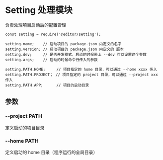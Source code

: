 # Setting 处理模块

负责处理项目启动后的配置管理

```
const setting = require('@editor/setting');

setting.name;    // 启动项目的 package.json 内定义的名字
setting.version; // 启动项目的 package.json 内定义的 版本
setting.dev;     // 是否开发模式，启动的时候带上 --dev 可以设置这个参数
setting.args;    // 启动的时候命令行传入的参数

setting.PATH.HOME;     // 项目指定的 home 目录，可以通过 --home xxxx 传入
setting.PATH.PROJECT； // 项目指定的 project 目录，可以通过 --project xxx 传入
setting.PATH.APP;      // 项目的启动目录
```

## 参数

### --project PATH

定义启动的项目目录

### --home PATH

定义启动的 home 目录（程序运行的全局目录）